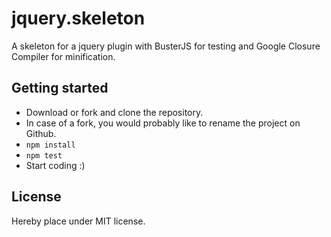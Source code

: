 jquery.skeleton
===============

A skeleton for a jquery plugin with BusterJS for testing and Google Closure Compiler for minification.


## Getting started

- Download or fork and clone the repository.
- In case of a fork, you would probably like to rename the project on Github.
- `npm install`
- `npm test`
- Start coding :)

## License

Hereby place under MIT license.
